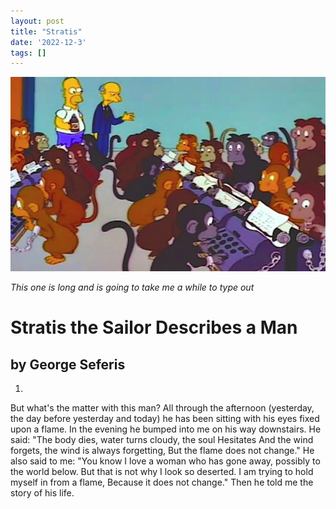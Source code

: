 ```yaml
---
layout: post
title: "Stratis"
date: '2022-12-3'
tags: []
---
```


![deer](/assets/liblim1.jpg)

<em>This one is long and is going to take me a while to type out</em>

<h1>Stratis the Sailor Describes a Man</h1>
<h2>by George Seferis</h2>

1.
But what's the matter with this man?
All through the afternoon (yesterday, the day before yesterday and today) he has been sitting with his eyes fixed upon a flame. 
In the evening he bumped into me on his way downstairs.
He said: 
"The body dies, water turns cloudy, the soul
Hesitates
And the wind forgets, the wind is always forgetting,
But the flame does not change."
He also said to me:
"You know I love a woman who has gone away, possibly to the world below. But that is not why I look so deserted.
I am trying to hold myself in from a flame,
Because it does not change."
Then he told me the story of his life.